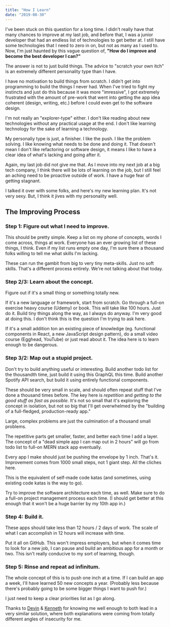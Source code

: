 ```yaml
---
title: "How I Learn"
date: "2019-08-30"
---
```


I've been stuck on this question for a long time. I didn't really have that many chances to improve at my last job, and before that, I was a junior developer that had an endless list of technologies to get better at. I still have some technologies that I need to zero in on, but not as many as I used to. Now, I'm just haunted by this vague question of, **"How do I improve and become the best developer I can?"**

The answer is not to just build things. The advice to "scratch your own itch" is an extremely different personality type than I have.

I have no motivation to build things from scratch. I didn't get into programming to build the things I never had. When I've tried to fight my instincts and just do this because it was more "imressive", I got extremely frustrated with the amount of pre-work that went into getting the app idea coherent (design, writing, etc.) before I could even get to the software design.

I'm not really an "explorer-type" either. I don't like reading about new technologies without any practical usage at the end. I don't like learning technology for the sake of learning a technology.

My personaliy type is just, a finisher. I like the push. I like the problem solving. I like knowing what needs to be done and doing it. That doesn't mean I don't like refactoring or software design, it means I like to have a clear idea of what's lacking and going after it.

Again, my last job did not give me that. As I move into my next job at a big tech company, I think there will be lots of learning on the job, but I still feel an aching need to be proactive outside of work. I have a huge fear of getting stagnant.

I talked it over with some folks, and here's my new learning plan. It's not very sexy. But, I think it jives with my personality well.

## The Improving Process

### Step 1: Figure out what I need to improve.

This should be pretty simple. Keep a list on my phone of concepts, words I come across, things at work. Everyone has an ever growing list of these things, I think. Even if my list runs empty one day, I'm sure there a thousand folks willing to tell me what skills I'm lacking. 

These can run the gambit from big to very tiny meta-skills. Just no soft skills. That's a different process entirely. We're not talking about that today.

### Step 2/3: Learn about the concept.

Figure out if it's a small thing or something totally new. 

If it's a new language or framework, start from scratch. Go through a full-on exercise heavy course (Udemy) or book. This will take like 100 hours. Just do it. Build tiny things along the way, as I always do anyway. I'm very good at doing this. I don't think this is the question I'm trying to ask here.

If it's a small addition ton an existing piece of knowledge (eg. functional components in React, a new JavaScript design pattern), do a small video course (Egghead, YouTube) or just read about it. The idea here is to learn enough to be dangerous.

### Step 3/2: Map out a stupid project.

Don't try to build anything useful or interesting. Build another todo list for the thousandth time, just build it using this GraphQL this time. Build another Spotify API search, but build it using entirely functional components.

These should be very small in scale, and should often repeat stuff that I've done a thousand times before. The key here is *repetition* and *getting to the good stuff as fast as possible*. It's not so small that it's exploring the concept in isolation, but not so big that I'll get overwhelmed by the "building of a full-fledged, production-ready app."

Large, complex problems are just the culmination of a thousand small problems.

The repetitive parts get smaller, faster, and better each time I add a layer. The concept of a "dead simple app I can map out in 2 hours" will go from todo list to full-on MERN stack app eventually.

Every app I make should just be pushing the envelope by 1 inch. That's it. Improvement comes from 1000 small steps, not 1 giant step. All the cliches here.

This is the equivalent of self-made code katas (and sometimes, using existing code katas is the way to go).

Try to improve the software architecture each time, as well. Make sure to do a full-on project management process each time. (I should get better at this enough that it won't be a huge barrier by my 10th app in.)

### Step 4: Build it.

These apps should take less than 12 hours / 2 days of work. The scale of what I can accomplish in 12 hours will increase with time. 

Put it all on GitHub. This won't impress employers, but when it comes time to look for a new job, I can pause and build an ambitious app for a month or two. This isn't really conducive to my sort of learning, though.

### Step 5: Rinse and repeat ad infinitum.

The whole concept of this is to push one inch at a time. If I can build an app a week, I'll have learned 50 new concepts a year. (Probably less because there's probably going to be some bigger things I want to push for.)

I just need to keep a clear priorities list as I go along.

Thanks to [Devin](https://www.dev-eloper.com/) & [Kenneth](http://thekennethlove.com) for knowing me well enough to both lead in a very similar solution, where both explanations were coming from totally different angles of insecurity for me.

